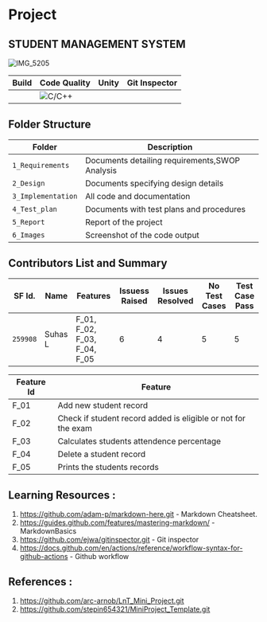 # Project

## STUDENT MANAGEMENT SYSTEM

![IMG_5205](https://user-images.githubusercontent.com/80455876/114570204-4499fc80-9c93-11eb-8b6e-39622b758937.JPG)


Build | Code Quality | Unity | Git Inspector
|---------|------------|-----------|----------------
|         | ![C/C++](https://www.code-inspector.com/project/21296/status/svg) |    | 

## Folder Structure
Folder             | Description
-------------------| -----------------------------------------------
`1_Requirements`   | Documents detailing requirements,SWOP Analysis
`2_Design`         | Documents specifying design details
`3_Implementation` | All code and documentation
`4_Test_plan`      | Documents with test plans and procedures
`5_Report`         | Report of the project
`6_Images`           | Screenshot of the code output

## Contributors List and Summary

SF Id. |  Name   |    Features    | Issuess Raised |Issues Resolved|No Test Cases|Test Case Pass
-------|---------|----------------|----------------|---------------|-------------|--------------
`259908` | Suhas L  | F_01, F_02, F_03, F_04, F_05  | 6     | 4   |5  |5  

| Feature Id | Feature |
| -----------|---------|
|F_01| Add new student record |
|F_02| Check if student record added is eligible or not for the exam |
|F_03| Calculates students attendence percentage |
|F_04| Delete a student record |
|F_05| Prints the students records| 


## Learning Resources :

1. https://github.com/adam-p/markdown-here.git - Markdown Cheatsheet.
2. https://guides.github.com/features/mastering-markdown/ - MarkdownBasics
3. https://github.com/ejwa/gitinspector.git - Git inspector
4. https://docs.github.com/en/actions/reference/workflow-syntax-for-github-actions - Github workflow

## References :

1. https://github.com/arc-arnob/LnT_Mini_Project.git
2. https://github.com/stepin654321/MiniProject_Template.git
